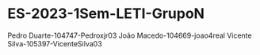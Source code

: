 # ES-2023-1Sem-LETI-GrupoN
Pedro Duarte-104747-Pedroxjr03
João Macedo-104669-joao4real
Vicente Silva-105397-VicenteSilva03
